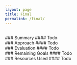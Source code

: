```yaml
---
layout: page
title: Final
permalink: /final/
---
```


<br />
### Summary 
#### Todo

<br />
### Approach
#### Todo 

<br />
### Evaluation
#### Todo

<br />
### Remaining Goals 
#### Todo

<br />
### Resources Used
#### Todo
